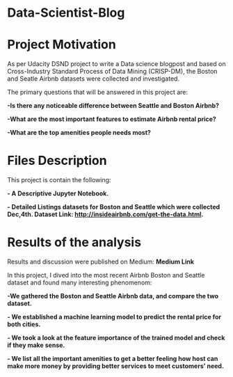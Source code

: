 # Data-Scientist-Blog

# Project Motivation

As per Udacity DSND project to write a Data science blogpost and based on Cross-Industry Standard Process of Data Mining (CRISP-DM), the Boston and Seatle Airbnb datasets were collected and investigated. 

The primary questions that will be answered in this project are:

**-Is there any noticeable difference between Seattle and Boston Airbnb?**

**-What are the most important features to estimate Airbnb rental price?**

**-What are the top amenities people needs most?**

# Files Description
This project is contain the following: 

**- A Descriptive Jupyter Notebook.**

**- Detailed Listings datasets for Boston and Seattle which were collected Dec,4th. Dataset Link: http://insideairbnb.com/get-the-data.html.**

# Results of the analysis

Results and discussion were published on Medium: **Medium Link**

In this project, I dived into the most recent Airbnb Boston and Seattle dataset and found many interesting phenomenom:

**-We gathered the Boston and Seattle Airbnb data, and compare the two dataset.**

**- We established a machine learning model to predict the rental price for both cities.**

**- We took a look at the feature importance of the trained model and check if they make sense.**

**- We list all the important amenities to get a better feeling how host can make more money by providing better services to meet customers’ need.**
